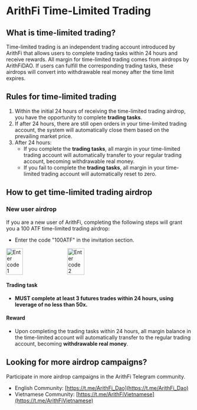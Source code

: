 # ArithFi Time-Limited Trading

## What is time-limited trading?

Time-limited trading is an independent trading account introduced by ArithFi that allows users to complete trading tasks within 24 hours and receive rewards. All margin for time-limited trading comes from airdrops by ArithFiDAO. If users can fulfill the corresponding trading tasks, these airdrops will convert into withdrawable real money after the time limit expires.

## Rules for time-limited trading
1. Within the initial 24 hours of receiving the time-limited trading airdrop, you have the opportunity to complete **trading tasks**.
2. If after 24 hours, there are still open orders in your time-limited trading account, the system will automatically close them based on the prevailing market price.
3. After 24 hours:
   - If you complete the **trading tasks**, all margin in your time-limited trading account will automatically transfer to your regular trading account, becoming withdrawable real money.
   - If you fail to complete the **trading tasks**, all margin in your time-limited trading account will automatically reset to zero.

## How to get time-limited trading airdrop 

### New user airdrop

If you are a new user of ArithFi, completing the following steps will grant you a 100 ATF time-limited trading airdrop:
- Enter the code "100ATF" in the invitation section.

<div style="display:flex;">
    <img src="https://nftstorage.link/ipfs/bafkreie7ai4t4nvqlfdfdd4ab6vdmtjwvr5i4fcnuchxxxrqjggxrtmccu" alt="Enter code 1" style="width:30%; height:auto; margin-right:15px;"><img src="https://nftstorage.link/ipfs/bafkreiahkgpef7qikjy5sproivm7dcav34ko6pxoztsxc55p6t6x6aba7y" alt="Enter code 2" style="width:30%; height:auto;">
</div>


#### Trading task
- **MUST complete at least 3 futures trades within 24 hours, using leverage of no less than 50x.**

#### Reward
- Upon completing the trading tasks within 24 hours, all margin balance in the time-limited account will automatically transfer to the regular trading account, becoming **withdrawable real money**.

## Looking for more airdrop campaigns?
Participate in more airdrop campaigns in the ArithFi Telegram community.
   - English Community: [https://t.me/ArithFi_Dao](https://t.me/ArithFi_Dao)
   - Vietnamese Community: [https://t.me/ArithFiVietnamese](https://t.me/ArithFiVietnamese)
